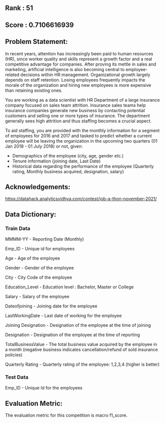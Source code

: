 ## Rank : 51
## Score : 0.7106616939

## Problem Statement:
In recent years, attention has increasingly been paid to human resources (HR), since worker quality and skills represent a growth factor and a real competitive advantage for companies. After proving its mettle in sales and marketing, artificial intelligence is also becoming central to employee-related decisions within HR management. Organizational growth largely depends on staff retention. Losing employees frequently impacts the morale of the organization and hiring new employees is more expensive than retaining existing ones.

You are working as a data scientist with HR Department of a large insurance company focused on sales team attrition. Insurance sales teams help insurance companies generate new business by contacting potential customers and selling one or more types of insurance. The department generally sees high attrition and thus staffing becomes a crucial aspect.

To aid staffing, you are provided with the monthly information for a segment of employees for 2016 and 2017 and tasked to predict whether a current employee will be leaving the organization in the upcoming two quarters (01 Jan 2018 - 01 July 2018) or not, given:

* Demographics of the employee (city, age, gender etc.)
* Tenure information (joining date, Last Date)
* Historical data regarding the performance of the employee (Quarterly rating, Monthly business acquired, designation, salary)

## Acknowledgements:
https://datahack.analyticsvidhya.com/contest/job-a-thon-november-2021/

## Data Dictionary:
### Train Data
MMMM-YY - Reporting Date (Monthly)

Emp_ID - Unique id for employees

Age - Age of the employee

Gender - Gender of the employee

City - City Code of the employee

Education_Level - Education level : Bachelor, Master or College

Salary - Salary of the employee

Dateofjoining - Joining date for the employee

LastWorkingDate - Last date of working for the employee

Joining Designation - Designation of the employee at the time of joining

Designation - Designation of the employee at the time of reporting

TotalBusinessValue - The total business value acquired by the employee in a month (negative business indicates cancellation/refund of sold insurance policies)

Quarterly Rating - Quarterly rating of the employee: 1,2,3,4 (higher is better)

### Test Data
Emp_ID - Unique Id for the employees

## Evaluation Metric:
The evaluation metric for this competition is macro f1_score.
